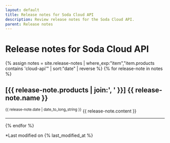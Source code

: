```yaml
---
layout: default
title: Release notes for Soda Cloud API
description: Review release notes for the Soda Cloud API.
parent: Release notes
---
```


# Release notes for Soda Cloud API


{% assign notes = site.release-notes | where_exp:"item","item.products contains 'cloud-api'" | sort:"date" | reverse %}
{% for release-note in notes %}
  <h2>[{{ release-note.products | join:', ' }}] {{ release-note.name }}</h2>
  <sup>{{ release-note.date | date_to_long_string }}</sup>
  {{ release-note.content }}
  <hr/>
{% endfor %}

*Last modified on {% last_modified_at %}

